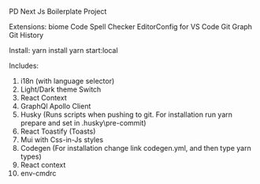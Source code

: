 PD Next Js Boilerplate Project

Extensions:
biome
Code Spell Checker
EditorConfig for VS Code
Git Graph
Git History

Install:
yarn install
yarn start:local

Includes:

1. i18n (with language selector)
2. Light/Dark theme Switch
3. React Context
4. GraphQl Apollo Client
5. Husky (Runs scripts when pushing to git. For installation run yarn prepare and set in .husky\pre-commit)
6. React Toastify (Toasts)
7. Mui with Css-in-Js styles
8. Codegen (For installation change link codegen.yml, and then type yarn types)
9. React context
10. env-cmdrc
